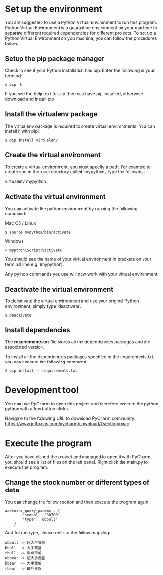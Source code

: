 # Set up the environment

You are suggested to use a Python Virtual Environment to run this program.
Python Virtual Environment is a quarantine environment on your machine to separate different required dependencies for different projects.
To set up a Python Virtual Environment on you machine, you can follow the procedures below.

## Setup the pip package manager
Check to see if your Python installation has pip. Enter the following in your terminal: 

```$ pip -h```

If you see the help text for pip then you have pip installed, otherwise download and install pip

## Install the virtualenv package
The virtualenv package is required to create virtual environments. You can install it with pip:

```$ pip install virtualenv```

## Create the virtual environment
To create a virtual environment, you must specify a path. For example to create one in the local directory called ‘mypython’, type the following:

virtualenv mypython

## Activate the virtual environment
You can activate the python environment by running the following command:

Mac OS / Linux

```$ source mypython/bin/activate```

Windows

```> mypthon\Scripts\activate```

You should see the name of your virtual environment in brackets on your terminal line e.g. (mypython).

Any python commands you use will now work with your virtual environment

## Deactivate the virtual environment
To decativate the virtual environment and use your original Python environment, simply type ‘deactivate’.

```$ deactivate```

## Install dependencies
The **requirements.txt** file stores all the dependencies packages and the associated version.

To install all the dependencies packages specified in the requirements.txt, you can execute the following command.

```$ pip install -r requirements.txt```

# Development tool
You can use PyCharm to open this project and therefore execute the python python with a few button clicks.

Navigate to the following URL to download PyCharm community.
https://www.jetbrains.com/pycharm/download/#section=mac

# Execute the program
After you have cloned the project and managed to open it with PyCharm, you should see a list of files on the left panel.
Right click the main.py to execute the program.

## Change the stock number or different types of data
You can change the follow section and then execute the program again
```
aastocks_query_params = {
        'symbol': '00700',
        'type': 'ubbull'
    }
```

And for the type, please refer to the follow mapping:
```
ubbull -> 超大手買盤
bbull  -> 大手買盤
rbull  -> 散戶買盤
ubbear -> 超大手賣盤
bbear  -> 大手賣盤
rbear  -> 散戶賣盤
```